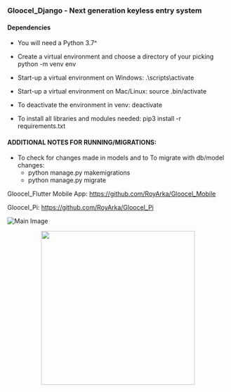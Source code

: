 ### Gloocel_Django - Next generation keyless entry system

#### Dependencies
* You will need a Python 3.7^
* Create a virtual environment and choose a directory of your picking python -m venv env
* Start-up a virtual environment on Windows: .\scripts\activate
* Start-up a virtual environment on Mac/Linux: source .bin/activate
* To deactivate the environment in venv: deactivate

* To install all libraries and modules needed: pip3 install -r requirements.txt


#### ADDITIONAL NOTES FOR RUNNING/MIGRATIONS:

* To check for changes made in models and to To migrate with db/model changes: 
  * python manage.py makemigrations
  * python manage.py migrate


Gloocel_Flutter Mobile App: https://github.com/RoyArka/Gloocel_Mobile

Gloocel_Pi: https://github.com/RoyArka/Gloocel_Pi


![Main Image](https://github.com/RoyArka/Gloocel_Django_Demo/Gloocel_images/3.png)

<p align="center">
  <img width = "350px" src="https://github.com/RoyArka/Gloocel_Django_Demo/Gloocel_images/5.gif" />
</p>




